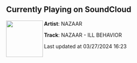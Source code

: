 ## Currently Playing on SoundCloud

[<img align="left" width="100" src="https://i1.sndcdn.com/artworks-wssd2ysRUdpygkaW-DM2dgQ-t500x500.jpg">](https://soundcloud.com/nazaarmusic/nazaar-ill-behavior)

**Artist**: NAZAAR 

**Track**: NAZAAR - ILL BEHAVIOR

Last updated at 03/27/2024 16:23
